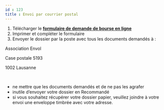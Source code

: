 ```yaml
---
id : 123
title : Envoi par courrier postal
---
```

1. Télécharger le <a href="https://api.association-envol.info/api/rapports/download/46" target="_blank"><strong>formulaire de demande de bourse en ligne</strong></a>
2. Imprimer et compléter le formulaire
3. Envoyer le dossier par la poste avec tous les documents demandés à :


Association Envol

Case postale 5193

1002 Lausanne

<br> 

- ne mettre que les documents demandés et de ne pas les agrafer
- inutile d’envoyer votre dossier en Recommandé
- si vous souhaitez récupérer votre dossier papier, veuillez joindre à votre envoi une enveloppe timbrée avec votre adresse.
